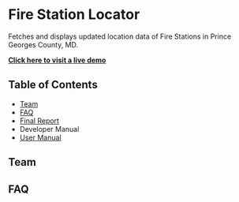 # Fire Station Locator 
Fetches and displays updated location data of Fire Stations in Prince Georges County, MD. 

**[Click here to visit a live demo](https://firestation-377.web.app/)**

## Table of Contents

 - [Team](#team)
 - [FAQ](#faq)
 - [Final Report](docs/final.md)
 -  Developer Manual
 - [User Manual](docs/user.md) 

## Team

## FAQ

